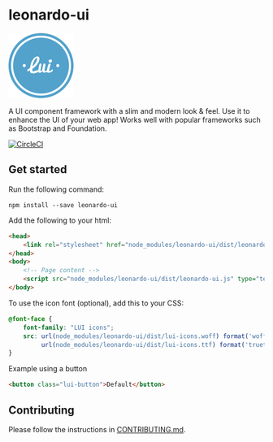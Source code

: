 # leonardo-ui

![Logo](docs/src/img/logo.png?raw=true)

A UI component framework with a slim and modern look & feel. Use it to enhance the UI of your web app! Works well with popular frameworks such as Bootstrap and Foundation.

[![CircleCI](https://circleci.com/gh/qlik-oss/leonardo-ui/tree/master.svg?style=shield)](https://circleci.com/gh/qlik-oss/leonardo-ui/tree/master)

## Get started

Run the following command:

```shell
npm install --save leonardo-ui
```

Add the following to your html:

```html
<head>
	<link rel="stylesheet" href="node_modules/leonardo-ui/dist/leonardo-ui.css" type="text/css"/>
</head>
<body>
	<!-- Page content -->
	<script src="node_modules/leonardo-ui/dist/leonardo-ui.js" type="text/javascript"></script>
</body>
```

To use the icon font (optional), add this to your CSS:

```css
@font-face {
	font-family: "LUI icons";
    src: url(node_modules/leonardo-ui/dist/lui-icons.woff) format('woff'),
         url(node_modules/leonardo-ui/dist/lui-icons.ttf) format('truetype');
}
```

Example using a button

```html
<button class="lui-button">Default</button>
```

## Contributing

Please follow the instructions in [CONTRIBUTING.md](CONTRIBUTING.md).

